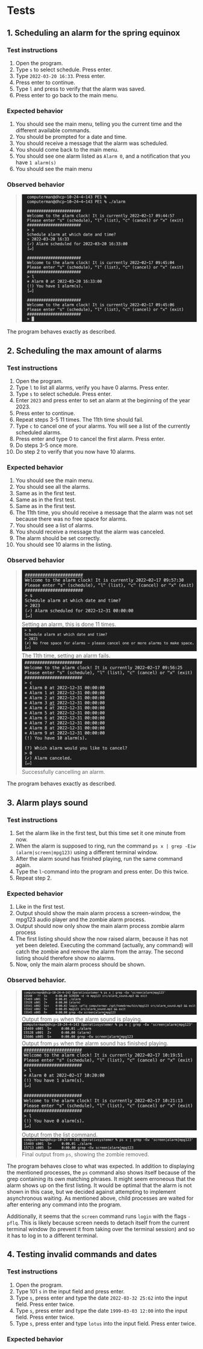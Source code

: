 # Tests

## 1. Scheduling an alarm for the spring equinox

### Test instructions

1. Open the program.
2. Type `s` to select schedule. Press enter.
3. Type `2022-03-20 16:33`. Press enter.
4. Press enter to continue.
5. Type `l` and press to verify that the alarm was saved.
6. Press enter to go back to the main menu.

### Expected behavior

1. You should see the main menu, telling you the current time and the different available commands.
2. You should be prompted for a date and time.
3. You should receive a message that the alarm was scheduled.
4. You should come back to the main menu.
5. You should see one alarm listed as `Alarm 0`, and a notification that you have `1 alarm(s)`
6. You should see the main menu

### Observed behavior

> ![The program behaves exactly as described.](src/test1_execution.png)

The program behaves exactly as described.


## 2. Scheduling the max amount of alarms

### Test instructions

1. Open the program.
2. Type `l` to list all alarms, verify you have 0 alarms. Press enter.
3. Type `s` to select schedule. Press enter.
4. Enter `2023` and press enter to set an alarm at the beginning of the year 2023.
5. Press enter to continue.
6. Repeat steps 3-5 11 times. The 11th time should fail.
7. Type `c` to cancel one of your alarms. You will see a list of the currently scheduled alarms.
8. Press enter and type 0 to cancel the first alarm. Press enter.
9. Do steps 3-5 once more.
10. Do step 2 to verify that you now have 10 alarms.

### Expected behavior

1. You should see the main menu.
2. You should see all the alarms.
3. Same as in the first test.
4. Same as in the first test.
5. Same as in the first test.
6. The 11th time, you should receive a message that the alarm was not set because there was no free space for alarms.
7. You should see a list of alarms.
8. You should receive a message that the alarm was canceled.
9. The alarm should be set correctly.
10. You should see 10 alarms in the listing.

### Observed behavior

> ![Setting an alarm, this is done 11 times.](src/test_2_schedule.png)
Setting an alarm, this is done 11 times.
> ![The 11th time, setting an alarm fails.](src/test_2_fail.png)
The 11th time, setting an alarm fails.
> ![Successfully cancelling an alarm.](src/test_2_cancel.png)
Successfully cancelling an alarm.

The program behaves exactly as described.

## 3. Alarm plays sound

### Test instructions

1. Set the alarm like in the first test, but this time set it one minute from now.
2. When the alarm is supposed to ring, run the command `ps x | grep -Eiw (alarm|screen|mpg123)` using a different terminal window.
3. After the alarm sound has finished playing, run the same command again.
4. Type the `l`-command into the program and press enter. Do this twice.
5. Repeat step 2.

### Expected behavior

1. Like in the first test.
2. Output should show the main alarm process a screen-window, the mpg123 audio player and the zombie alarm process.
3. Output should now only show the main alarm process zombie alarm process
4. The first listing should show the now raised alarm, because it has not yet been deleted. Executing the command (actually, any command) will catch the zombie and remove the alarm from the array. The second listing should therefore show no alarms.
5. Now, only the main alarm process should be shown.

### Observed behavior.

> ![First output from ps command](src/test_3_output1.png)
Output from `ps` when the alarm sound is playing.
> ![Second output from ps command](src/test_3_output2.png)
Output from `ps` when the alarm sound has finished playing.
> ![Alarm listing](src/test_3_list.png)
Output from the list command.
> ![Third and final output from ps command](src/test_3_output3.png)
Final output from `ps`, showing the zombie removed.

The program behaves close to what was expected. In addition to displaying the mentioned processes, the `ps` command also shows itself because of the grep containing its own matching phrases. It might seem erroneous that the alarm shows up on the first listing. It would be optimal that the alarm is not shown in this case, but we decided against attempting to implement asynchronous waiting. As mentioned above, child processes are waited for after entering any command into the program.

Additionally, it seems that the `screen` command runs `login` with the flags `-pflq`. This is likely because screen needs to detach itself from the current terminal window (to prevent it from taking over the terminal session) and so it has to log in to a different terminal.


## 4. Testing invalid commands and dates

### Test instructions

1. Open the program.
2. Type 101 `s` in the input field and press enter.
4. Type `s`, press enter and type the date `2022-03-32 25:62` into the input field. Press enter twice.
5. Type `s`, press enter and type the date `1999-03-03 12:00` into the input field. Press enter twice.
6. Type `s`, press enter and type `lotus` into the input field. Press enter twice.

### Expected behavior

